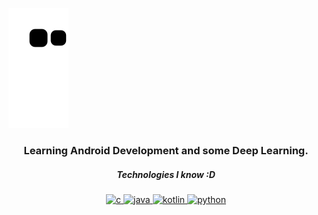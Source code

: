 
<!--
**xtanion/xtanion** is a ✨ _special_ ✨ repository because its `README.md` (this file) appears on your GitHub profile.

Here are some ideas to get you started:

- 🔭 I’m currently working on ...
- 🌱 I’m currently learning ...
- 👯 I’m looking to collaborate on ...
- 🤔 I’m looking for help with ...
- 💬 Ask me about ...
- 📫 How to reach me: ...
- 😄 Pronouns: ...
- ⚡ Fun fact: ...
-->
![hmmm](https://github.com/xtanion/xtanion/blob/output/github-contribution-grid-snake.svg)
<h3 align="center">Learning Android Development and some Deep Learning.</h3>


<h5 align="center">Technologies I know :D</h3>
<p align="center"> <a href="https://www.cprogramming.com/" target="_blank"> <img src="https://img.icons8.com/ios-filled/50/000000/c.png" alt="c" width="40" height="40"/> </a> <a href="https://www.java.com" target="_blank"> <img src="https://img.icons8.com/material-outlined/24/000000/java-coffee-cup-logo.png" alt="java" width="40" height="40"/> </a> <a href="https://kotlinlang.org" target="_blank"> <img src="https://img.icons8.com/material-rounded/24/000000/kotlin.png" alt="kotlin" width="40" height="40"/> </a> <a href="https://www.python.org" target="_blank"> <img src="https://img.icons8.com/fluent-systems-regular/48/000000/python.png" alt="python" width="40" height="40"/> </a> </p>

